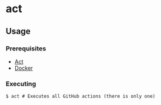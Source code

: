 # act

## Usage

### Prerequisites
- [Act](https://github.com/nektos/act)
- [Docker](https://www.docker.com/)

### Executing
```shell
$ act # Executes all GitHub actions (there is only one)
```
